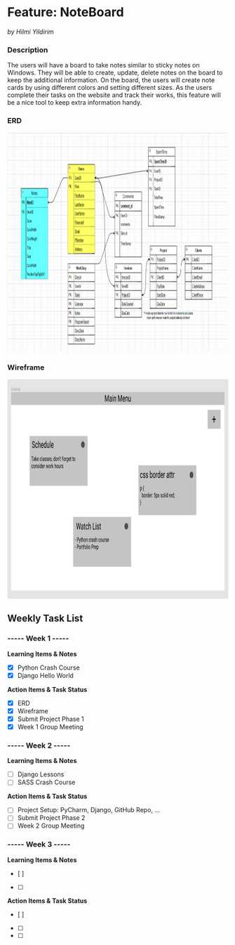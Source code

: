 # Feature: NoteBoard
_*by Hilmi Yildirim*_
  
### Description

The users will have a board to take notes similar to sticky notes on Windows. 
They will be able to create, update, delete notes on the board to keep the additional information. 
On the board, the users will create note cards by using different colors and setting different sizes. 
As the users complete their tasks on the website and track their works, 
this feature will be a nice tool to keep extra information handy.  
  
### ERD  

<img alt="ERD for Notes" src="images/erd.png" width="1000" height="500">  

### Wireframe  

<img alt="Wireframe for Notes" src="images/wireframe.png" width="1000" height="500">  
  
## Weekly Task List  
  
### ----- Week 1 -----
  
**Learning Items & Notes**  
- [x] Python Crash Course
- [x] Django Hello World  

**Action Items & Task Status**  
- [x] ERD  
- [x] Wireframe  
- [x] Submit Project Phase 1
- [x] Week 1 Group Meeting  
  
### ----- Week 2 -----
  
**Learning Items & Notes**
- [ ] Django Lessons  
- [ ] SASS Crash Course  

**Action Items & Task Status** 
- [ ] Project Setup: PyCharm, Django, GitHub Repo, ...   
- [ ] Submit Project Phase 2
- [ ] Week 2 Group Meeting  
  
### ----- Week 3 -----
  
**Learning Items & Notes**
- [ ]   
- [ ] 

**Action Items & Task Status** 
- [ ]  
- [ ] 
- [ ] 
